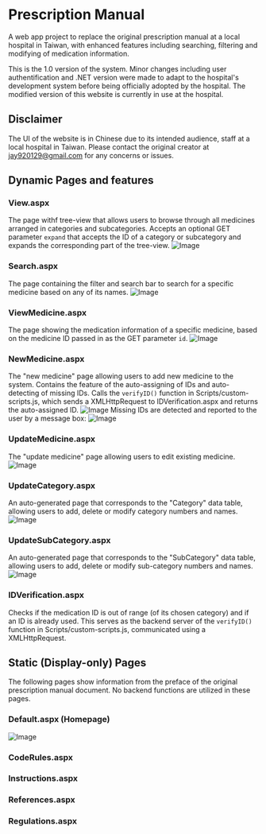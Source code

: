 # Prescription Manual
  A web app project to replace the original prescription manual at a local hospital in Taiwan, with enhanced features including searching, filtering and modifying of medication information.
  
  This is the 1.0 version of the system. Minor changes including user authentification and .NET version were made to adapt to the hospital's development system before being officially adopted by the hospital. The modified version of this website is currently in use at the hospital.

## Disclaimer
  The UI of the website is in Chinese due to its intended audience, staff at a local hospital in Taiwan. Please contact the original creator at jay920129@gmail.com for any concerns or issues.
  
## Dynamic Pages and features
### View.aspx
The page withf tree-view that allows users to browse through all medicines arranged in categories and subcategories. Accepts an optional GET parameter `expand` that accepts the ID of a category or subcategory and expands the corresponding part of the tree-view.
![Image](https://i.imgur.com/nvW8dP5.png)

### Search.aspx
The page containing the filter and search bar to search for a specific medicine based on any of its names.
![Image](https://i.imgur.com/z4EE089.png)

### ViewMedicine.aspx
The page showing the medication information of a specific medicine, based on the medicine ID passed in as the GET parameter `id`.
![Image](https://i.imgur.com/MoIPO3O.png)

### NewMedicine.aspx
The "new medicine" page allowing users to add new medicine to the system. Contains the feature of the auto-assigning of IDs and auto-detecting of missing IDs. Calls the `verifyID()` function in Scripts/custom-scripts.js, which sends a XMLHttpRequest to IDVerification.aspx and returns the auto-assigned ID.
![Image](https://i.imgur.com/bt5IPQb.png)
Missing IDs are detected and reported to the user by a message box:
![Image](https://i.imgur.com/pa2JCGG.png)

### UpdateMedicine.aspx
The "update medicine" page allowing users to edit existing medicine.
![Image](https://i.imgur.com/41NK66V.png)

### UpdateCategory.aspx
An auto-generated page that corresponds to the "Category" data table, allowing users to add, delete or modify category numbers and names.
![Image](https://i.imgur.com/guKrifN.png)

### UpdateSubCategory.aspx
An auto-generated page that corresponds to the "SubCategory" data table, allowing users to add, delete or modify sub-category numbers and names.
![Image](https://i.imgur.com/woBiz5v.png)

### IDVerification.aspx
Checks if the medication ID is out of range (of its chosen category) and if an ID is already used. This serves as the backend server of the `verifyID()` function in Scripts/custom-scripts.js, communicated using a XMLHttpRequest.

## Static (Display-only) Pages
The following pages show information from the preface of the original prescription manual document. No backend functions are utilized in these pages.
### Default.aspx (Homepage)
![Image](https://i.imgur.com/KAHERKx.png)

### CodeRules.aspx
### Instructions.aspx
### References.aspx
### Regulations.aspx
